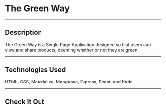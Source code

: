 <h1>The Green Way</h1>
<hr />
<h2>Description</h2>
<p>The Green Way is a Single Page Application designed so that users can view and share products, deeming whether or not they are green.</p>
<hr />
<h2>Technologies Used</h2>
<p>HTML, CSS, Materialize, Mongoose, Express, React, and Node</p>
<hr />
<h2>Check It Out</h2>
